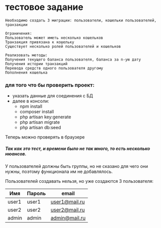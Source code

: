 # тестовое задание

```
Необходимо создать 3 миграции: пользователи, кошельки пользователей, транзакции

Ограничения:
Пользователь может иметь несколько кошельков
Транзакция привязана к кошельку
Существует несколько ролей пользователей и кошельков

Реализовать методы:
Получения текущего баланса пользователя, баланса за n-ую дату
Получения истории транзакций
Перевода средств одного пользователя другому
Пополнения кошелька
```

### для того что бы проверить проект:
- указать данные для соединения с БД
- далее в консоли:
    - npm install
    - composer install
    - php artisan key:generate
    - php artisan migrate
    - php artisan db:seed

Теперь можно проверять в браузере

##### Так как это тест, и времени было не так много, то есть несколько нюансов.

У пользователей должны быть группы, но не сказано для чего они нужны, поэтому функционала им не добавлялось.

Пользователей создавать нельзя, но уже создаются 3 пользователя:

| Имя | Пароль | email |
|---|---|---|
| user1 | user1 | user1@mail.ru | 
| user2 | user2 | user2@mail.ru | 
| admin | admin | admin@mail.ru | 
